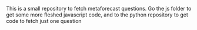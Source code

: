 This is a small repository to fetch metaforecast questions. Go the js folder to get some more fleshed javascript code, and to the python repository to get code to fetch just one question
